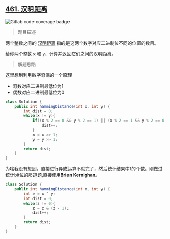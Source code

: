 ## [461. 汉明距离](https://leetcode.cn/problems/hamming-distance/)

![Gitlab code coverage badge](https://img.shields.io/badge/难度-简单-green)

> 题目描述

两个整数之间的 [汉明距离](https://baike.baidu.com/item/汉明距离) 指的是这两个数字对应二进制位不同的位置的数目。

给你两个整数 `x` 和 `y`，计算并返回它们之间的汉明距离。

> 解题思路

这里想到利用数字奇偶的一个原理

- 奇数对应二进制最低位为1
- 偶数对应二进制最低位为0

```java
class Solution {
    public int hammingDistance(int x, int y) {
        int dist = 0;
        while(x != y){
            if((x % 2 == 0 && y % 2 == 1) || (x % 2 == 1 && y % 2 == 0)){
                dist++;
            }
            x = x >> 1;
            y = y >> 1;
        }
        return dist;
    }
}
```

为啥我没有想到，直接进行异或运算不就完了，然后统计结果中1的个数。刚做过统计bit位的那道题,直接使用**Brian Kernighan**。

```java
class Solution {
    public int hammingDistance(int x, int y) {
        int z = x ^ y;
        int dist = 0;
        while(z != 0){
            z = z & (z - 1);
            dist++;
        }
        return dist;
    }
}
```

